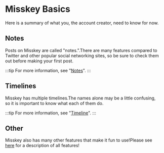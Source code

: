 # Misskey Basics

Here is a summary of what you, the account creator, need to know for now.

## Notes

Posts on Misskey are called "notes.".There are many features compared to Twitter and other popular social networking sites, so be sure to check them out before making your first post.

:::tip
For more information, see "[Notes](/docs/for-users/features/note/)".
:::

## Timelines

Misskey has multiple timelines.The names alone may be a little confusing, so it is important to know what each of them do.

:::tip
For more information, see "[Timeline](/docs/for-users/features/timeline/)".
:::

## Other

Misskey also has many other features that make it fun to use!Please see [here](/docs/for-users/features/) for a description of all features!
